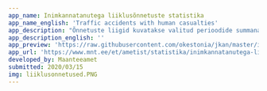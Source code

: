 ```yaml
---
app_name: Inimkannatanutega liiklusõnnetuste statistika
app_name_english: 'Traffic accidents with human casualties'
app_description: "Õnnetuste liigid kuvatakse valitud perioodide summana. Jalakäijaõnnetused sisaldavad otsasõite jalakäijale. Kokkupõrked sisaldavad sõidukite omavahelisi kokkupõrkeid. Ühesõidukiõnnetused sisaldavad sõiduki teelt väljasõite ja kokkupõrkeid takistusega. Muu liiklusõnnetuse all on ühistranspordis kukkumised, loomadele otsasõidud või segaste asjaoludega õnnetused. Õnnetused sisestatakse andmebaasi umbes 5 tööpäeva jooksul, sellest tingituna ei ole jooksva aasta numbrid alati vastavuses tegelikkusega. Hukkunute ja vigastatute andmed uuenevad pidevalt 30 päevase perioodi jooksul. Pärast seda on muudatused minimaalsed."
app_description_english: ''
app_preview: 'https://raw.githubusercontent.com/okestonia/jkan/master/img/liiklusonnetused.PNG'
app_url: 'https://www.mnt.ee/et/ametist/statistika/inimkannatanutega-liiklusonnetuste-statistika'
developed_by: Maanteeamet
submitted: 2020/03/15
img: liiklusonnetused.PNG
---
```

